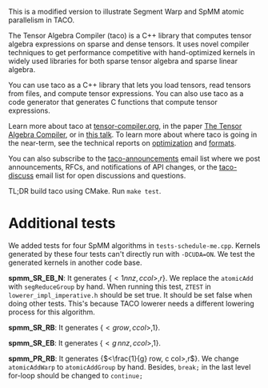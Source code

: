 This is a modified version to illustrate Segment Warp and SpMM atomic parallelism in TACO.

The Tensor Algebra Compiler (taco) is a C++ library that computes
tensor algebra expressions on sparse and dense tensors.  It uses novel
compiler techniques to get performance competitive with hand-optimized
kernels in widely used libraries for both sparse tensor algebra and
sparse linear algebra.

You can use taco as a C++ library that lets you load tensors, read
tensors from files, and compute tensor expressions.  You can also use
taco as a code generator that generates C functions that compute
tensor expressions.

Learn more about taco at
[tensor-compiler.org](https://tensor-compiler.org), in the paper
[The Tensor Algebra Compiler](http://tensor-compiler.org/kjolstad-oopsla17-tensor-compiler.pdf),
or in [this talk](https://youtu.be/Kffbzf9etLE).  To learn more about
where taco is going in the near-term, see the technical reports on
[optimization](https://arxiv.org/abs/1802.10574) and
[formats](https://arxiv.org/abs/1804.10112).

You can also subscribe to the
[taco-announcements](https://lists.csail.mit.edu/mailman/listinfo/taco-announcements)
email list where we post announcements, RFCs, and notifications of API
changes, or the [taco-discuss](https://lists.csail.mit.edu/mailman/listinfo/taco-discuss)
email list for open discussions and questions.

TL;DR build taco using CMake. Run `make test`.

# Additional tests

We added tests for four SpMM algorithms in `tests-schedule-me.cpp`. Kernels generated by these four tests can't directly
run with `-DCUDA=ON`. We test the generated kernels in another code base. 

**spmm_SR_EB_N**: It generates {$<1 nnz , c col>,r$}. We replace the `atomicAdd` with `segReduceGroup` by hand. When 
running this test, `ZTEST` in `lowerer_impl_imperative.h` should be set true. It should be set false when doing other 
tests. This's because TACO lowerer needs a different lowering process for this algorithm.

**spmm_SR_RB**: It generates {$<g row, c col>,1$}. 

**spmm_SR_EB**: It generates {$<g\,nnz, c col>,1$}.

**spmm_PR_RB**: It generates {$<\frac{1}{g} row, c col>,r$}. We change `atomicAddWarp` to `atomicAddGroup` by hand.
Besides, `break;` in the last level for-loop should be changed to `continue;` 


